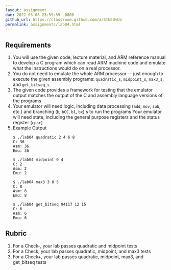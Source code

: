 ```yaml
---
layout: assignment
due: 2022-03-08 23:59:59 -0800
github_url: https://classroom.github.com/a/StNEOvUo
permalink: assignments/lab04.html
---
```


## Requirements
1. You will use the given code, lecture material, and ARM reference manual to develop a C program which can read ARM machine code and emulate what the instructions would do on a real processor.
1. You do not need to emulate the whole ARM processor -- just enough to execute the given assembly programs: `quadratic_s`, `midpoint_s`, `max3_s`, and `get_bitseq_s`
1. The given code provides a framework for testing that the emulator output matches the output of the C and assembly language versions of the programs
1. Your emulator will need logic, including data processing (`add`, `mov`, `sub`, etc.) and branching (`b`, `bCC`, `bl`, `bx`) s to run the programs
Your emulator will need state, including the general purpose registers and the status register (`cpsr`)
1. Example Output
    ```
    $ ./lab04 quadratic 2 4 6 8
    C: 36
    Asm: 36
    Emu: 36

    $ ./lab04 midpoint 0 4
    C: 2
    Asm: 2
    Emu: 2

    $ ./lab04 max3 3 8 5
    C: 8
    Asm: 8
    Emu: 8

    $ ./lab04 get_bitseq 94117 12 15
    C: 6
    Asm: 6
    Emu: 6
    ```

## Rubric
1. For a Check-, your lab passes quadratic and midpoint tests
2. For a Check, your lab passes quadratic, midpoint, and max3 tests
3. For a Check+, your lab passes quadratic,  midpoint, max3, and get_bitseq tests